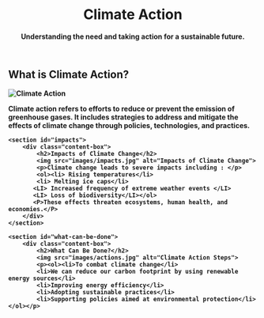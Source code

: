 <!DOCTYPE html>
<html lang="en">
<head>
    <title>Climate Action</title>
    <link rel="stylesheet" href="styles.css">
</head>
<body>
    <header>
        <h1><b>Climate Action <b/></h1>
        <p>Understanding the need and taking action for a sustainable future.</p>
    </header>

 <section id="what-is-climate-action">
        <div class="content-box">
            <h2>What is Climate Action?</h2>
            <img src="C:\Users\USER\Downloads\OIP (4).jpeg" alt="Climate Action">
            <p>Climate action refers to efforts to reduce or prevent the emission of greenhouse gases. It includes strategies to address and mitigate the effects of climate change through policies, technologies, and practices.</p>
        </div>
    </section>

    <section id="impacts">
        <div class="content-box">
            <h2>Impacts of Climate Change</h2>
            <img src="images/impacts.jpg" alt="Impacts of Climate Change">
            <p>Climate change leads to severe impacts including : </p>
            <ol><li> Rising temperatures</li>
            <li> Melting ice caps</li>
           <LI> Increased frequency of extreme weather events </LI>
           <LI> Loss of biodiversity</LI></ol> 
           <P>These effects threaten ecosystems, human health, and economies.</P>
        </div>
    </section>

    <section id="what-can-be-done">
        <div class="content-box">
            <h2>What Can Be Done?</h2>
            <img src="images/actions.jpg" alt="Climate Action Steps">
            <p><ol><li>To combat climate change</li>
            <li>We can reduce our carbon footprint by using renewable energy sources</li> 
            <li>Improving energy efficiency</li>
            <li>Adopting sustainable practices</li> 
            <li>Supporting policies aimed at environmental protection</li></ol></p>

</body>
</html>

